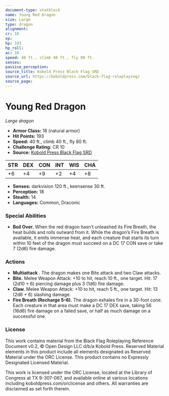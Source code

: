 ```yaml
---
document-type: statblock
name: Young Red Dragon
size: Large
type: dragon
alignment: 
cr: 10
xp: 
hp: 193
hp_roll: 
ac: 18
speed: 40 ft., climb 40 ft., fly 80 ft.
senses: 
passive_perception: 
source_title: Kobold Press Black Flag SRD
source_url: https://koboldpress.com/black-flag-roleplaying/
source_page: 
---
```


# Young Red Dragon

*Large dragon*

- **Armor Class:** 18 (natural armor)
- **Hit Points:** 193
- **Speed:** 40 ft., climb 40 ft., fly 80 ft.
- **Challenge Rating:** CR 10
- **Source:** [Kobold Press Black Flag SRD](https://koboldpress.com/black-flag-roleplaying/)

| STR | DEX | CON | INT | WIS | CHA |
| --- | --- | --- | --- | --- | --- |
| +6 | +4 | +9 | +2 | +4 | +8 |

- **Senses:** darkvision 120 ft., keensense 30 ft.
- **Perception:** 18
- **Stealth:** 14
- **Languages:** Common, Draconic

### Special Abilities

- **Boil Over.** When the red dragon hasn’t unleashed its Fire Breath, the heat builds and rolls outward from it. While the dragon’s Fire Breath is available, it emits immense heat, and each creature that starts its turn within 10 feet of the dragon must succeed on a DC 17 CON save or take 7 (2d6) fire damage.

### Actions

- **Multiattack** . The dragon makes one Bite attack and two Claw attacks.
- **Bite.** Melee Weapon Attack: +10 to hit, reach 10 ft., one target. Hit: 17 (2d10 + 6) piercing damage plus 3 (1d6) fire damage.
- **Claw.** Melee Weapon Attack: +10 to hit, reach 5 ft., one target. Hit: 13 (2d6 + 6) slashing damage.
- **Fire Breath (Recharge 5–6).** The dragon exhales fire in a 30-foot cone. Each creature in that area must make a DC 17 DEX save, taking 56 (16d6) fire damage on a failed save, or half as much damage on a successful one.

### License

This work contains material from the Black Flag Roleplaying Reference Document v0.2, © Open Design LLC d/b/a Kobold Press. Reserved Material elements in this product include all elements designated as Reserved Material under the ORC License. This product contains no Expressly Designated Licensed Material.

This work is licensed under the ORC License, located at the Library of Congress at TX 9-307-067, and available online at various locations including koboldpress.com/orclicense and others. All warranties are disclaimed as set forth therein.
